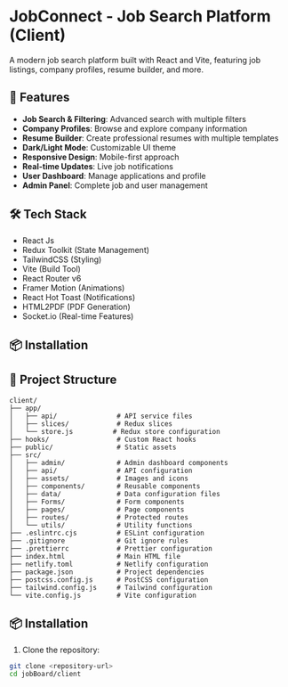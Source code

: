# JobConnect - Job Search Platform (Client)

A modern job search platform built with React and Vite, featuring job listings, company profiles, resume builder, and more.

## 🚀 Features

- **Job Search & Filtering**: Advanced search with multiple filters
- **Company Profiles**: Browse and explore company information
- **Resume Builder**: Create professional resumes with multiple templates
- **Dark/Light Mode**: Customizable UI theme
- **Responsive Design**: Mobile-first approach
- **Real-time Updates**: Live job notifications
- **User Dashboard**: Manage applications and profile
- **Admin Panel**: Complete job and user management

## 🛠️ Tech Stack

- React Js
- Redux Toolkit (State Management)
- TailwindCSS (Styling)
- Vite (Build Tool)
- React Router v6
- Framer Motion (Animations)
- React Hot Toast (Notifications)
- HTML2PDF (PDF Generation)
- Socket.io (Real-time Features)

## 📦 Installation

## 📁 Project Structure

```
client/
├── app/
│   ├── api/               # API service files
│   ├── slices/            # Redux slices
│   └── store.js          # Redux store configuration
├── hooks/                 # Custom React hooks
├── public/                # Static assets
├── src/
│   ├── admin/             # Admin dashboard components
│   ├── api/               # API configuration
│   ├── assets/            # Images and icons
│   ├── components/        # Reusable components
│   ├── data/              # Data configuration files
│   ├── Forms/             # Form components
│   ├── pages/             # Page components
│   ├── routes/            # Protected routes
│   └── utils/             # Utility functions
├── .eslintrc.cjs          # ESLint configuration
├── .gitignore             # Git ignore rules
├── .prettierrc            # Prettier configuration
├── index.html             # Main HTML file
├── netlify.toml           # Netlify configuration
├── package.json           # Project dependencies
├── postcss.config.js      # PostCSS configuration
├── tailwind.config.js     # Tailwind configuration
└── vite.config.js         # Vite configuration
```

## 📦 Installation

1. Clone the repository:
```bash
git clone <repository-url>
cd jobBoard/client
```
